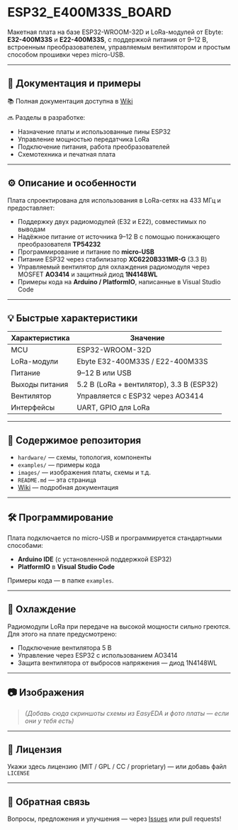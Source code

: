# ESP32_E400M33S_BOARD

Макетная плата на базе ESP32-WROOM-32D и LoRa-модулей от Ebyte: **E32-400M33S** и **E22-400M33S**, с поддержкой питания от 9–12 В, встроенным преобразователем, управляемым вентилятором и простым способом прошивки через micro-USB.

---

## 🔗 Документация и примеры

📚 Полная документация доступна в [Wiki](https://github.com/Ale-maker325/ESP32_E400M33S_BOARD/wiki)

🔜 Разделы в разработке:
- Назначение платы и использованные пины ESP32
- Управление мощностью передатчика LoRa
- Подключение питания, работа преобразователей
- Схемотехника и печатная плата

---

## ⚙️ Описание и особенности

Плата спроектирована для использования в LoRa-сетях на 433 МГц и предоставляет:

- Поддержку двух радиомодулей (E32 и E22), совместимых по выводам
- Надёжное питание от источника 9–12 В с помощью понижающего преобразователя **TP54232**
- Программирование и питание по **micro-USB**
- Питание ESP32 через стабилизатор **XC6220B331MR-G** (3.3 В)
- Управляемый вентилятор для охлаждения радиомодуля через MOSFET **AO3414** и защитный диод **1N4148WL**
- Примеры кода на **Arduino / PlatformIO**, написанные в Visual Studio Code

---

## 💡 Быстрые характеристики

| Характеристика | Значение |
|----------------|----------|
| MCU            | ESP32-WROOM-32D |
| LoRa-модули    | Ebyte E32-400M33S / E22-400M33S |
| Питание        | 9–12 В или USB |
| Выходы питания | 5.2 В (LoRa + вентилятор), 3.3 В (ESP32) |
| Вентилятор     | Управляется с ESP32 через AO3414 |
| Интерфейсы     | UART, GPIO для LoRa |

---

## 📁 Содержимое репозитория

- `hardware/` — схемы, топология, компоненты
- `examples/` — примеры кода
- `images/` — изображения платы, схемы и т.д.
- `README.md` — эта страница
- [Wiki](https://github.com/Ale-maker325/ESP32_E400M33S_BOARD/wiki) — подробная документация

---

## 🛠 Программирование

Плата подключается по micro-USB и программируется стандартными способами:
- **Arduino IDE** (с установленной поддержкой ESP32)
- **PlatformIO** в **Visual Studio Code**

Примеры кода — в папке `examples`.

---

## 🧊 Охлаждение

Радиомодули LoRa при передаче на высокой мощности сильно греются. Для этого на плате предусмотрено:
- Подключение вентилятора 5 В
- Управление через ESP32 с использованием AO3414
- Защита вентилятора от выбросов напряжения — диод 1N4148WL

---

## 📷 Изображения

> *(Добавь сюда скриншоты схемы из EasyEDA и фото платы — если они у тебя есть)*

---

## 📃 Лицензия

Укажи здесь лицензию (MIT / GPL / CC / proprietary) — или добавь файл `LICENSE`

---

## 🤝 Обратная связь

Вопросы, предложения и улучшения — через [Issues](https://github.com/Ale-maker325/ESP32_E400M33S_BOARD/issues) или pull requests!



